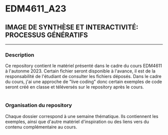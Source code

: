 # EDM4611_A23
## IMAGE DE SYNTHÈSE ET INTERACTIVITÉ: PROCESSUS GÉNÉRATIFS

---

### Description
Ce repository contient le matériel présenté dans le cadre du cours EDM4611 à l'autonme 2023. Certain fichier seront disponible à l'avance, il est de la responsabilité de l'étudiant de consulter les fichiers déposés. Dans le cadre du cours, j'ai une approche de "live coding" 
donc certain exemples de code seront créé en classe et téléversés sur le repository après le cours. 
<br><br>
### Organisation du repository
Chaque dossier correspond à une semaine thématique. Ils contiennent les exemples, ainsi que d'autre matériel d'inspiration ou des liens vers du contenu complémentaire au cours. 

